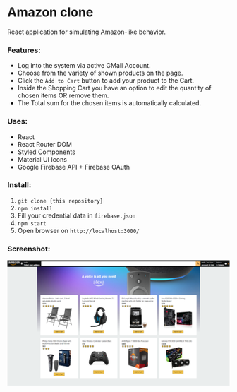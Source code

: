 # Amazon clone
React application for simulating Amazon-like behavior.

### Features:
* Log into the system via active GMail Account.
* Choose from the variety of shown products on the page.
* Click the `Add to Cart` button to add your product to the Cart.
* Inside the Shopping Cart you have an option to edit the quantity of chosen items OR remove them.
* The Total sum for the chosen items is automatically calculated.

### Uses:
* React
* React Router DOM
* Styled Components
* Material UI Icons
* Google Firebase API + Firebase OAuth

### Install:
1. `git clone {this repository}`
2. `npm install`
3. Fill your credential data in `firebase.json`
3. `npm start`
5. Open browser on `http://localhost:3000/`  

### Screenshot:
![Home screen](https://raw.githubusercontent.com/NaskoTrak/amazon-clone/main/amazon-clone-homepage.png "Home screen")